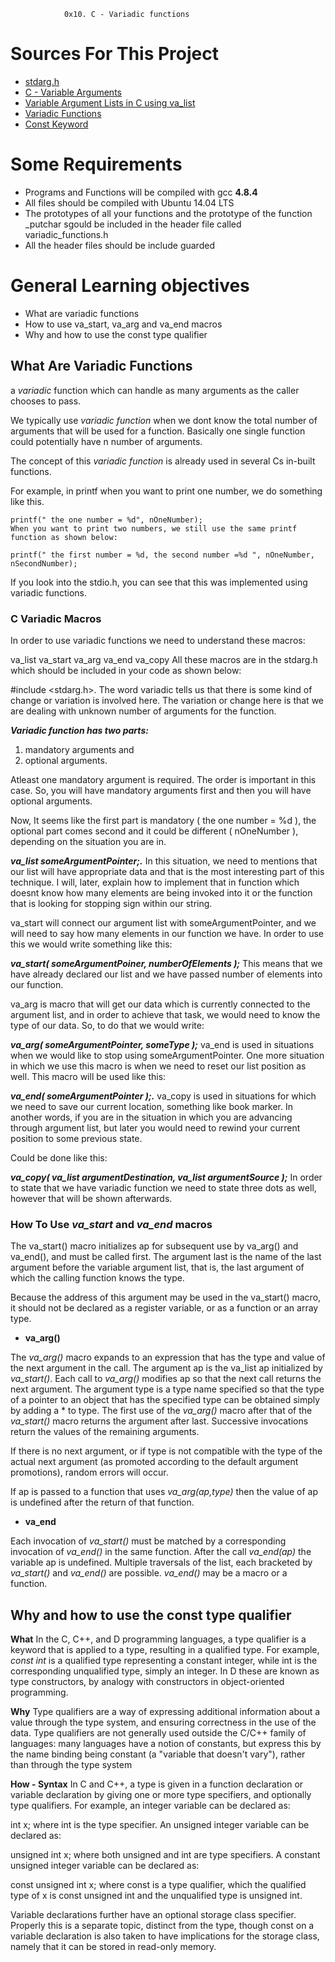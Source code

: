 				0x10. C - Variadic functions

# Sources For This Project

* [stdarg.h](https://en.wikipedia.org/wiki/Stdarg.h)
* [C - Variable Arguments](https://www.tutorialspoint.com/cprogramming/c_variable_arguments.htm)
* [Variable Argument Lists in C using va_list](https://www.cprogramming.com/tutorial/c/lesson17.html)
* [Variadic Functions](https://www.gnu.org/software/libc/manual/html_node/Variadic-Functions.html)
* [Const Keyword](https://www.youtube.com/watch?v=1W4oyuOdXv8)


# Some Requirements
* Programs and Functions will be compiled with gcc **4.8.4**
* All files should be compiled with Ubuntu 14.04 LTS
* The prototypes of all your functions and the prototype of the function _putchar sgould be included in the header file called variadic_functions.h
* All the header files should be include guarded

# General Learning objectives
* What are variadic functions
* How to use va_start, va_arg and va_end macros
* Why and how to use the const type qualifier

## What Are Variadic Functions

a *variadic* function which can handle as many arguments as the caller chooses to pass.

 
We typically use *variadic function* when we dont know the total number of arguments that will be used for a function. Basically one single function could potentially have n number of arguments.

The concept of this *variadic function* is already used in several Cs in-built functions.

For example, in printf when you want to print one number, we do something like this.
~~~
printf(" the one number = %d", nOneNumber);
When you want to print two numbers, we still use the same printf function as shown below:

printf(" the first number = %d, the second number =%d ", nOneNumber, nSecondNumber);
~~~
If you look into the stdio.h, you can see that this was implemented using variadic functions.


### C Variadic Macros

In order to use variadic functions we need to understand these macros:

va_list
va_start
va_arg
va_end
va_copy
All these macros are in the stdarg.h which should be included in your code as shown below:

#include <stdarg.h>. 
The word variadic tells us that there is some kind of change or variation is involved here. The variation or change here is that we are dealing with unknown number of arguments for the function.

***Variadic function has two parts:***
 1) mandatory arguments and 
 2) optional arguments.

Atleast one mandatory argument is required. The order is important in this case. So, you will have mandatory arguments first and then you will have optional arguments.

Now, It seems like the first part is mandatory (  the one number = %d ), the optional part comes second and it could be different ( nOneNumber ), depending on the situation you are in.


***va_list someArgumentPointer;.***
In this situation, we need to mentions that our list will have appropriate data and that is the most interesting part of this technique. I will, later, explain how to implement that in function which doesnt know how many elements are being invoked into it or the function that is looking for stopping sign within our string.

va_start will connect our argument list with someArgumentPointer, and we will need to say how many elements in our function we have. In order to use this we would write something like this:

***va_start( someArgumentPoiner, numberOfElements );***
This means that we have already declared our list and we have passed number of elements into our function.

va_arg is macro that will get our data which is currently connected to the argument list, and in order to achieve that task, we would need to know the type of our data. So, to do that we would write:

***va_arg( someArgumentPointer, someType );***
va_end is used in situations when we would like to stop using someArgumentPointer. One more situation in which we use this macro is when we need to reset our list position as well.
This macro will be used like this:

***va_end( someArgumentPointer );.***
va_copy is used in situations for which we need to save our current location, something like book marker. In another words, if you are in the situation in which you are advancing through argument list, but later you would need to rewind your current position to some previous state.

Could be done like this:

***va_copy( va_list argumentDestination, va_list argumentSource );***
In order to state that we have variadic function we need to state three dots as well, however that will be shown afterwards.

### How To Use *va_start* and *va_end* macros

The va_start() macro initializes ap for subsequent use by va_arg() and va_end(), and must be called first.
The argument last is the name of the last argument before the variable argument list, that is, the last argument of which the calling function knows the type.

Because the address of this argument may be used in the va_start() macro, it should not be declared as a register variable, or as a function or an array type.

* **va_arg()**

The *va_arg()* macro expands to an expression that has the type and value of the next argument in the call. The argument ap is the va_list ap initialized by *va_start()*. Each call to *va_arg()* modifies ap so that the next call returns the next argument. The argument type is a type name specified so that the type of a pointer to an object that has the specified type can be obtained simply by adding a * to type.
The first use of the *va_arg()* macro after that of the *va_start()* macro returns the argument after last. Successive invocations return the values of the remaining arguments.

If there is no next argument, or if type is not compatible with the type of the actual next argument (as promoted according to the default argument promotions), random errors will occur.

If ap is passed to a function that uses *va_arg(ap,type)* then the value of ap is undefined after the return of that function.

* **va_end**

Each invocation of *va_start()* must be matched by a corresponding invocation of *va_end()* in the same function. After the call *va_end(ap)* the variable ap is undefined. Multiple traversals of the list, each bracketed by *va_start()* and *va_end()* are possible. *va_end()* may be a macro or a function.


## Why and how to use the const type qualifier
**What**
In the C, C++, and D programming languages, a type qualifier is a keyword that is applied to a type, resulting in a qualified type. For example, *const int* is a qualified type representing a constant integer, while int is the corresponding unqualified type, simply an integer. In D these are known as type constructors, by analogy with constructors in object-oriented programming.

**Why**
Type qualifiers are a way of expressing additional information about a value through the type system, and ensuring correctness in the use of the data. Type qualifiers are not generally used outside the C/C++ family of languages: many languages have a notion of constants, but express this by the name binding being constant (a "variable that doesn't vary"), rather than through the type system

**How - Syntax**
In C and C++, a type is given in a function declaration or variable declaration by giving one or more type specifiers, and optionally type qualifiers. For example, an integer variable can be declared as:

int x;
where int is the type specifier. An unsigned integer variable can be declared as:

unsigned int x;
where both unsigned and int are type specifiers. A constant unsigned integer variable can be declared as:

const unsigned int x;
where const is a type qualifier, which the qualified type of x is const unsigned int and the unqualified type is unsigned int.

Variable declarations further have an optional storage class specifier. Properly this is a separate topic, distinct from the type, though const on a variable declaration is also taken to have implications for the storage class, namely that it can be stored in read-only memory.